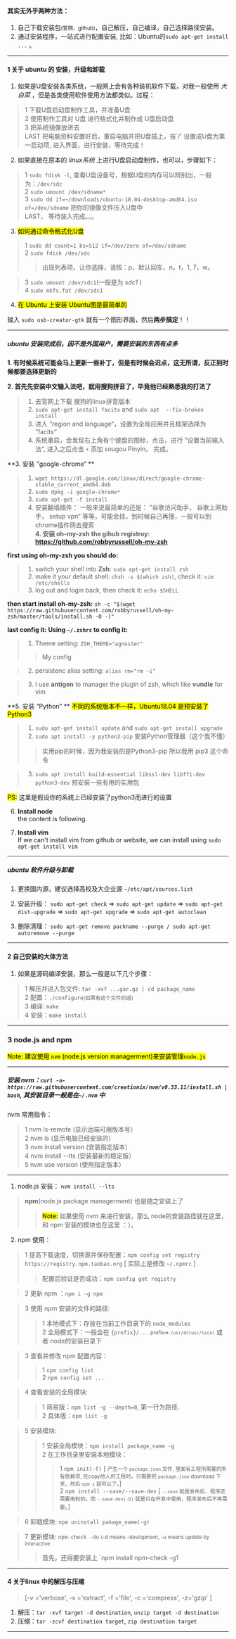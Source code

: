 #### 其实无外乎两种方法：
1. 自己下载安装包<small>(官网、github)</small>，自己解压，自己编译，自己选择路径安装。  
2. 通过安装程序，一站式进行配置安装, 比如：Ubuntu的`sudo apt-get install ...` 。  

---------------------------------------------------------------------

#### 1 关于 ubuntu 的 安装，升级和卸载

1. 如果是U盘安装各类系统，一般网上会有各种装机软件下载，对我一般使用 _大白菜_ ，但是各类使用软件使用方法都类似。过程：
> 1 下载U盘启动盘制作工具，并准备U盘  
> 2 使用制作工具对 U盘 进行格式化并制作成 U盘启动盘  
> 3 把系统镜像放进去  
> LAST 把电脑资料安置好后，重启电脑并把U盘插上，按`<F2>/<F12>' 设置成U盘为第一启动项, 进入界面，进行安装，等待完成！  

2. 如果直接在原本的 _linux系统_ 上进行U盘启动盘制作，也可以，步骤如下：
> 1 `sudo fdisk -l`, 查看U盘设备号，根据U盘的内存可以辨别出，一般为：`/dev/sdc`  
> 2 `sudo umount /dev/sdname*`  
> 3 `sudo dd if=~/downloads/ubuntu-18.04-desktop-amd64.iso of=/dev/sdname` 把你的镜像文件压入U盘中  
> LAST， 等待装入完成。。。  

3. <mark>如何通过命令格式化U盘</mark>  
> 1 `sudo dd count=1 bs=512 if=/dev/zero of=/dev/sdname`  
> 2 `sudo fdisk /dev/sdc`  
>> 出现列表项，让你选择，请按：p，默认回车，n，t，1, 7，w。  

> 3 `sudo umount /dev/sdc1`(一般是为 _sdc1_ )  
> 4 `sudo mkfs.fat /dev/sdc1`  

4. <mark>在 Ubuntu 上安装 Ubuntu图是最简单的</mark>  

输入 `sudo usb-creator-gtk` 就有一个图形界面，然后**两步搞定**！！

--------------------------------------------
##### ubuntu 安装完成后，因不是外国用户，需要安装的东西有点多

**1. 有时候系统可能会马上更新一些补丁，但是有时候会迟点，这无所谓，反正到时候都要选择更新的**

**2. 首先先安装中文输入法吧，就用搜狗拼音了，毕竟他已经熟悉我的打法了**
> 1. 去官网上下载 搜狗的linux拼音版本  
> 2. `sudo apt-get install facitx` and `sudo apt  --fix-broken install`  
> 3. 进入 ”region and language“，设置为全局应用并且框架选择为 ”facitx“  
> 4. 系统重启，会发现右上角有个键盘的图标，点击，进行 ”设置当前输入法“, 进入之后点击 `+` 添加 sougou Pinyin。 完成。

**3. 安装 ”google-chrome“ **
> 1. `wget https://dl.google.com/linux/direct/google-chrome-stable_current_amd64.deb`
> 2. `sudo dpkg -i google-chrome*`
> 3. `sudo apt-get -f install`
> 4. 安装翻墙插件： 一般来说最简单的还是： ”谷歌访问助手， 谷歌上网助手， setup vpn“ 等等，可能会挂，到时候自己再搜，一般可以到chrome插件网去搜索  
**4. 安装 oh-my-zsh**
**the gihub registroy: https://github.com/robbyrussell/oh-my-zsh**

**first using oh-my-zsh you should do:**
> 1. switch your shell into **Zsh**: `sudo apt-get install zsh`  
> 2. make it your default shell: `chsh -s $(which zsh)`, check it: `vim /etc/shells`  
> 3. log out and login back, then check it: `echo $SHELL`  

**then start install oh-my-zsh:**
`sh -c "$(wget https://raw.githubusercontent.com/robbyrussell/oh-my-zsh/master/tools/install.sh -O -)"`

**last config it:**
**Using `~/.zshrc` to config it:**
> 1. Theme setting: `ZSH_THEME="agnoster"`  
>> My config  

> 2. persistenc alias setting: `alias rm="rm -i"`  

> 3. I use **antigen** to manager the plugin of zsh, which like **vundle** for vim  

**5. 安装 “Python” **
<mark>不同的系统版本不一样，Ubuntu18.04 是预安装了Python3</mark>  
> 1. `sudo apt-get install update` and `sudo apt-get install upgrade`  
> 2. `sudo apt install -y python3-pip` 安装Python管理器（这个我不懂）
>> 实用pip的时候，因为我安装的是Python3-pip 所以我用 pip3 这个命令  

> 3. `sudo apt install build-essential libssl-dev libffi-dev python3-dev` 预安装一些有用的实用包  

<mark>PS:</mark> 这里是假设你的系统上已经安装了python3而进行的设置  



6. **Install node**  
the content is following.  

7. **Install vim**  
If we can't install vim from github or website, we can install using `sudo apt-get install vim`  





--------------------------------------------

##### ubuntu 软件升级与卸载  

1. 更换国内源，建议选择高校及大企业源 `~/etc/apt/sources.list`  

2. 安装升级： `sudo apt-get check` => `sudo apt-get update` => `sudo apt-get dist-upgrade` => `sudo apt-get upgrade` => `sudo apt-get autoclean`  

3. 删除清理： `sudo apt-get remove packname --purge / sudo apt-get autoremove --purge`  

---------------------------------------------------------------------

#### 2 自己安装的大体方法

1. 如果是源码编译安装，那么一般是以下几个步骤：
> 1 解压并进入包文件: `tar -xvf ...gar.gz | cd package_name`  
> 2 配置：`./configure`<small>(如果有这个文件的话)</small>  
> 3 编译: `make`  
> 4 安装：`make install`  

---------------------------------------------------------------------

### 3 node.js and npm

<mark>Note: 建议使用 `nvm` (node.js version managerment)来安装管理`node.js`</mark>


---------------------------------------------------------------------
##### 安装 nvm：`curl -o- https://raw.githubusercontent.com/creationix/nvm/v0.33.11/install.sh | bash`, 其安装目录一般是在`~/.nvm` 中  

nvm 常用指令：
> 1 nvm ls-remote (显示远端可用版本号）  
> 2 nvm ls (显示电脑已经安装的）  
> 3 nvm install version (安装指定版本）  
> 4 nvm install --lts (安装最新的稳定版）  
> 5 nvm use version (使用指定版本）  
---------------------------------------------------------------------

1. node.js 安装： `nvm install --lts`
> **npm**(node.js package managerment) 也是随之安装上了  
>> <mark>Note:</mark> 如果使用 nvm 来进行安装，那么 node的安装路径就在这里，和 npm 安装的模块也在这里 ：）。  

2. npm 使用：
> 1 提高下载速度，切换源并保存配置：`npm config set registry https://registry.npm.taobao.org` [ 实际上是修改 `~/.npmrc` ]  
>> 配置后验证是否成功：`npm config get registry`  

> 2 更新 npm ：`npm i -g npm`  

> 3 使用 npm 安装的文件的路径:
>> 1 本地模式下：存放在当前工作目录下的 `node_modules`  
>> 2 全局模式下：一般会在 `{prefix}/...` <small>prefix=> `/usr/`or`/usr/local`</small> 或者 node的安装目录下  

> 3 查看并修改 npm 配置内容：
>> 1 `npm config list`  
>> 2 `npm config set ...`  

> 4 查看安装的全局模块:
>> 1 简易版：`npm list -g --depth=0`, 第一行为路径.  
>> 2 具体版：`npm list -g`  

> 5 安装模块:
>> 1 安装全局模块：`npm install package_name -g`  
>> 2 在工作目录里安装本地模块：
>>> 1 `npm init(-f)` [ <small>产生一个 `package.json` 文件, 里面有工程所需要的所有依赖项, 在copy他人的工程时，只需要把 `package.json` download 下来，然后 `npm i` 就可以了。</small>]  
>>> 2 `npm install --save/--save-dev` [ <small>`--save` 就是发布后，程序还需要用到的。而 `--save-dev(-D)` 就是只在开发中使用，程序发布后不再需要</small>。]

> 6 卸载模块: `npm uninstall pakage_name(-g)`  

> 7 更新模块: `npm-check -du` <small>(-d means -devlopment, -u means update by interactive</small>  
>> 首先，还得要安装上 `npm install npm-check -g1  

---------------------------------------------------------------------

#### 4 关于linux 中的解压与压缩  

> [-v ='verbose', -x ='extract', -f ='file', -c ='compress', -z='gzip' ]  

1. 解压：`tar -xvf target -d destination`, `unzip target -d destination`  
2. 压缩：`tar -zcvf destination target`, `zip destination target`  

---------------------------------------------------------------------



